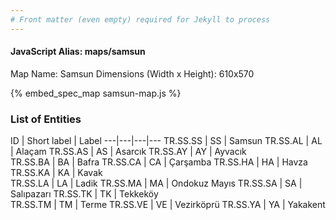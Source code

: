 ```yaml
---
# Front matter (even empty) required for Jekyll to process
---
```


#### JavaScript Alias: maps/samsun

Map Name: Samsun
Dimensions (Width x Height): 610x570



{% embed_spec_map samsun-map.js %}

### List of Entities

ID | Short label | Label
---|---|---|---
TR.SS.SS | SS | Samsun
TR.SS.AL | AL | Alaçam
TR.SS.AS | AS | Asarcık
TR.SS.AY | AY | Ayvacık			
TR.SS.BA | BA | Bafra
TR.SS.CA | CA | Çarşamba
TR.SS.HA | HA | Havza
TR.SS.KA | KA | Kavak			
TR.SS.LA | LA | Ladik
TR.SS.MA | MA | Ondokuz Mayıs
TR.SS.SA | SA | Salıpazarı
TR.SS.TK | TK | Tekkeköy			
TR.SS.TM | TM | Terme
TR.SS.VE | VE | Vezirköprü
TR.SS.YA | YA | Yakakent